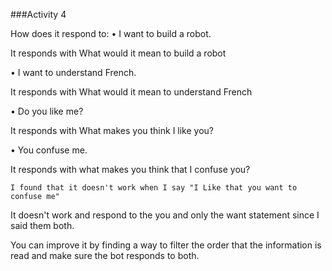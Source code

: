 ###Activity 4

How does it respond to: 
• I want to build a robot. 

It responds with What would it mean to build a robot

• I want to understand French. 

It responds with What would it mean to understand French

• Do you like me? 

It responds with What makes you think I like you?

• You confuse me.

It responds with what makes you think that I confuse you?

`I found that it doesn't work when I say "I Like that you want to confuse me"`

It doesn't work and respond to the you and only the want statement since I said them both.

You can improve it by finding a way to filter the order that the information is read and make sure the bot responds to both.




